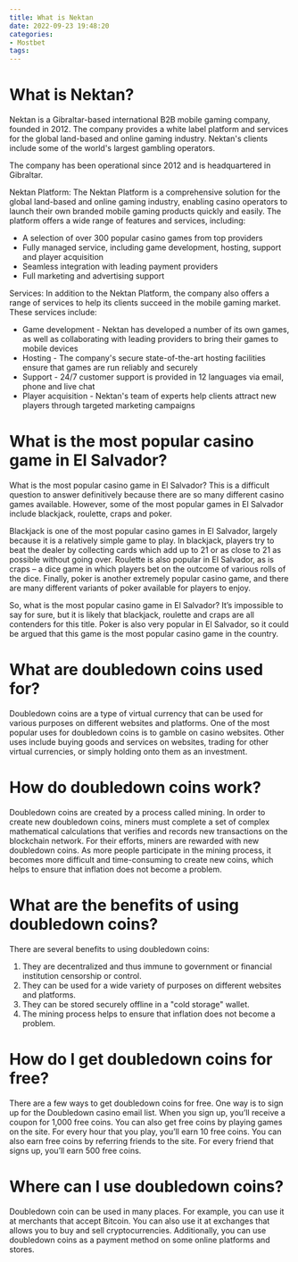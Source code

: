 ```yaml
---
title: What is Nektan
date: 2022-09-23 19:48:20
categories:
- Mostbet
tags:
---
```



#  What is Nektan?

Nektan is a Gibraltar-based international B2B mobile gaming company, founded in 2012. The company provides a white label platform and services for the global land-based and online gaming industry. Nektan's clients include some of the world's largest gambling operators.

The company has been operational since 2012 and is headquartered in Gibraltar.

Nektan Platform:
The Nektan Platform is a comprehensive solution for the global land-based and online gaming industry, enabling casino operators to launch their own branded mobile gaming products quickly and easily. The platform offers a wide range of features and services, including: 
- A selection of over 300 popular casino games from top providers 
- Fully managed service, including game development, hosting, support and player acquisition 
- Seamless integration with leading payment providers 
- Full marketing and advertising support 

Services: 
In addition to the Nektan Platform, the company also offers a range of services to help its clients succeed in the mobile gaming market. These services include: 
- Game development - Nektan has developed a number of its own games, as well as collaborating with leading providers to bring their games to mobile devices 
- Hosting - The company's secure state-of-the-art hosting facilities ensure that games are run reliably and securely 
- Support - 24/7 customer support is provided in 12 languages via email, phone and live chat 
- Player acquisition - Nektan's team of experts help clients attract new players through targeted marketing campaigns

#  What is the most popular casino game in El Salvador?

What is the most popular casino game in El Salvador? This is a difficult question to answer definitively because there are so many different casino games available. However, some of the most popular games in El Salvador include blackjack, roulette, craps and poker.

Blackjack is one of the most popular casino games in El Salvador, largely because it is a relatively simple game to play. In blackjack, players try to beat the dealer by collecting cards which add up to 21 or as close to 21 as possible without going over. Roulette is also popular in El Salvador, as is craps – a dice game in which players bet on the outcome of various rolls of the dice. Finally, poker is another extremely popular casino game, and there are many different variants of poker available for players to enjoy.

So, what is the most popular casino game in El Salvador? It’s impossible to say for sure, but it is likely that blackjack, roulette and craps are all contenders for this title. Poker is also very popular in El Salvador, so it could be argued that this game is the most popular casino game in the country.

#  What are doubledown coins used for?

Doubledown coins are a type of virtual currency that can be used for various purposes on different websites and platforms. One of the most popular uses for doubledown coins is to gamble on casino websites. Other uses include buying goods and services on websites, trading for other virtual currencies, or simply holding onto them as an investment.

# How do doubledown coins work?

Doubledown coins are created by a process called mining. In order to create new doubledown coins, miners must complete a set of complex mathematical calculations that verifies and records new transactions on the blockchain network. For their efforts, miners are rewarded with new doubledown coins. As more people participate in the mining process, it becomes more difficult and time-consuming to create new coins, which helps to ensure that inflation does not become a problem.

# What are the benefits of using doubledown coins?

There are several benefits to using doubledown coins:

1) They are decentralized and thus immune to government or financial institution censorship or control.
2) They can be used for a wide variety of purposes on different websites and platforms.
3) They can be stored securely offline in a "cold storage" wallet.
4) The mining process helps to ensure that inflation does not become a problem.

#  How do I get doubledown coins for free?

There are a few ways to get doubledown coins for free. One way is to sign up for the Doubledown casino email list. When you sign up, you’ll receive a coupon for 1,000 free coins. You can also get free coins by playing games on the site. For every hour that you play, you’ll earn 10 free coins. You can also earn free coins by referring friends to the site. For every friend that signs up, you’ll earn 500 free coins.

#  Where can I use doubledown coins?

Doubledown coin can be used in many places. For example, you can use it at merchants that accept Bitcoin. You can also use it at exchanges that allows you to buy and sell cryptocurrencies. Additionally, you can use doubledown coins as a payment method on some online platforms and stores.